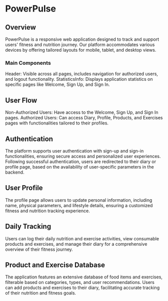 # PowerPulse

## Overview
PowerPulse is a responsive web application designed to track and support users' fitness and nutrition journey. Our platform accommodates various devices by offering tailored layouts for mobile, tablet, and desktop views.

### Main Components
Header: Visible across all pages, includes navigation for authorized users, and logout functionality.
StatisticsInfo: Displays application statistics on specific pages like Welcome, Sign Up, and Sign In.

## User Flow
Non-Authorized Users: Have access to the Welcome, Sign Up, and Sign In pages.
Authorized Users: Can access Diary, Profile, Products, and Exercises pages with functionalities tailored to their profiles.

## Authentication
The platform supports user authentication with sign-up and sign-in functionalities, ensuring secure access and personalized user experiences. Following successful authentication, users are redirected to their diary or profile page, based on the availability of user-specific parameters in the backend.

## User Profile
The profile page allows users to update personal information, including name, physical parameters, and lifestyle details, ensuring a customized fitness and nutrition tracking experience.

## Daily Tracking
Users can log their daily nutrition and exercise activities, view consumable products and exercises, and manage their diary for a comprehensive overview of their fitness journey.

## Product and Exercise Database
The application features an extensive database of food items and exercises, filterable based on categories, types, and user recommendations. Users can add products and exercises to their diary, facilitating accurate tracking of their nutrition and fitness goals.